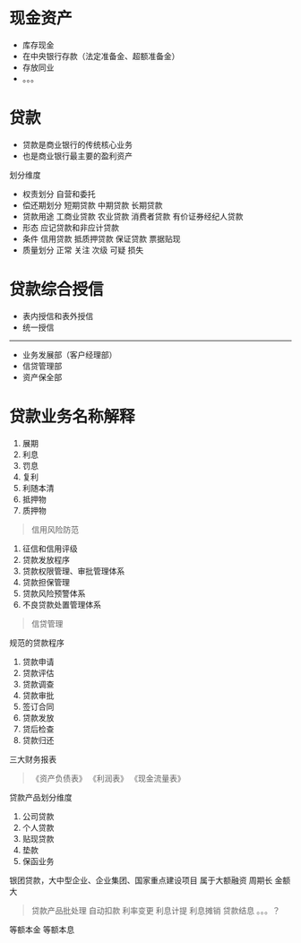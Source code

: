 # 现金资产
- 库存现金
- 在中央银行存款（法定准备金、超额准备金）
- 存放同业
- 。。。


# 贷款
- 贷款是商业银行的传统核心业务
- 也是商业银行最主要的盈利资产


划分维度
- 权责划分      自营和委托
- 偿还期划分    短期贷款 中期贷款  长期贷款
- 贷款用途      工商业贷款  农业贷款  消费者贷款  有价证券经纪人贷款
- 形态          应记贷款和非应计贷款
- 条件          信用贷款 抵质押贷款  保证贷款  票据贴现
- 质量划分      正常 关注 次级  可疑  损失

# 贷款综合授信
- 表内授信和表外授信
- 统一授信
---
- 业务发展部（客户经理部）
- 信贷管理部
- 资产保全部

# 贷款业务名称解释
1. 展期
2. 利息
3. 罚息
4. 复利
5. 利随本清
6. 抵押物
7. 质押物

> 信用风险防范
1. 征信和信用评级
2. 贷款发放程序
3. 贷款权限管理、审批管理体系
4. 贷款担保管理
5. 贷款风险预警体系
6. 不良贷款处置管理体系

> 信贷管理

规范的贷款程序
1. 贷款申请
2. 贷款评估
3. 贷款调查
4. 贷款审批
5. 签订合同
6. 贷款发放
7. 贷后检查
8. 贷款归还

三大财务报表
> 《资产负债表》
> 《利润表》
> 《现金流量表》

贷款产品划分维度
1. 公司贷款
2. 个人贷款
3. 贴现贷款
4. 垫款
5. 保函业务

银团贷款，大中型企业、企业集团、国家重点建设项目
属于大额融资   周期长 金额大


> 贷款产品批处理
自动扣款
利率变更
利息计提
利息摊销
贷款结息
。。。？


等额本金
等额本息



